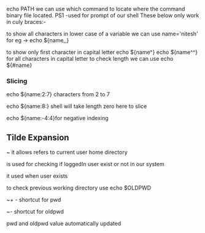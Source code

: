 echo PATH
we can  use which command to locate where the command binary file located.
PS1 -used for prompt of our shell
These below only work in culy braces:-

to show all characters in lower case of a variable we can use name='nitesh' for eg -> echo ${name,,}

to show only first character in capital letter echo ${name^} 
echo ${name^^} for all characters in capital letter
to check length we can use echo ${#name}

### Slicing 
echo ${name:2:7} characters from 2 to 7

echo ${name:8:} shell will take length zero here to slice

echo ${name:-4:4}for negative indexing


## Tilde Expansion
   ~ it allows refers  to current user home directory 
   
   is used for checking if loggedIn user exist or not in our system
   
   it used when user exists 

to check previous working directory use echo $OLDPWD

~+ - shortcut for pwd

~-  shortcut for oldpwd

pwd and oldpwd value automatically updated
